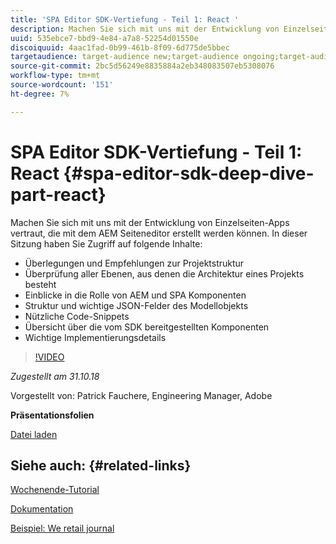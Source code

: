 ```yaml
---
title: 'SPA Editor SDK-Vertiefung - Teil 1: React '
description: Machen Sie sich mit uns mit der Entwicklung von Einzelseiten-Apps vertraut, die mit dem AEM Seiteneditor erstellt werden können.
uuid: 535ebce7-bbd9-4e84-a7a8-52254d01550e
discoiquuid: 4aac1fad-0b99-461b-8f09-6d775de5bbec
targetaudience: target-audience new;target-audience ongoing;target-audience upgrader
source-git-commit: 2bc5d56249e8835884a2eb348083507eb5308076
workflow-type: tm+mt
source-wordcount: '151'
ht-degree: 7%

---
```



# SPA Editor SDK-Vertiefung - Teil 1: React {#spa-editor-sdk-deep-dive-part-react}

Machen Sie sich mit uns mit der Entwicklung von Einzelseiten-Apps vertraut, die mit dem AEM Seiteneditor erstellt werden können. In dieser Sitzung haben Sie Zugriff auf folgende Inhalte:

* Überlegungen und Empfehlungen zur Projektstruktur
* Überprüfung aller Ebenen, aus denen die Architektur eines Projekts besteht
* Einblicke in die Rolle von AEM und SPA Komponenten
* Struktur und wichtige JSON-Felder des Modellobjekts
* Nützliche Code-Snippets
* Übersicht über die vom SDK bereitgestellten Komponenten
* Wichtige Implementierungsdetails

>[!VIDEO](https://video.tv.adobe.com/v/25194/?quality=9)

*Zugestellt am 31.10.18*

Vorgestellt von: Patrick Fauchere, Engineering Manager, Adobe

**Präsentationsfolien**

[Datei laden](assets/aem-gems-spa-editordeepdive-react-10312018.pdf)

## Siehe auch: {#related-links}

[Wochenende-Tutorial](https://experienceleague.adobe.com/docs/experience-manager-learn/getting-started-wknd-tutorial-develop/overview.html?lang=de)

[Dokumentation](https://helpx.adobe.com/experience-manager/6-4/sites/developing/using/spa-overview.html)

[Beispiel: We retail journal](https://github.com/adobe/aem-sample-we-retail-journal)

<!--
[Get back to the Overview](https://helpx.adobe.com/experience-manager/kt/eseminars/gems/aem-index.html)
-->
